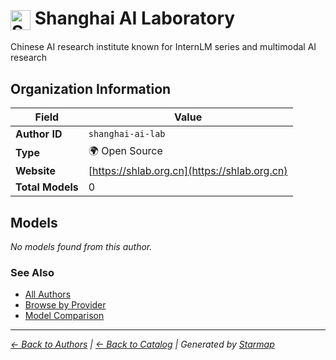 # <img src="https://raw.githubusercontent.com/agentstation/starmap/master/internal/embedded/logos/shanghai-ai-lab.svg" alt="Shanghai AI Laboratory" width="32" height="32" style="vertical-align: middle;"> Shanghai AI Laboratory
  
  
  
Chinese AI research institute known for InternLM series and multimodal AI research
  
  
## Organization Information
  
| Field | Value |
|---------|---------|
| **Author ID** | `shanghai-ai-lab` |
| **Type** | 🌍 Open Source |
| **Website** | [https://shlab.org.cn](https://shlab.org.cn) |
| **Total Models** | 0 |

  
## Models
  
*No models found from this author.*
  
### See Also
  
- [All Authors](../)
- [Browse by Provider](../../providers/)
- [Model Comparison](../../models/)
  
---
*_[← Back to Authors](../) | [← Back to Catalog](../../) | Generated by [Starmap](https://github.com/agentstation/starmap)_*